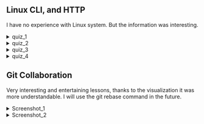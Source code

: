 ## Linux CLI, and HTTP

I have no experience with Linux system. But the information was interesting.

<details><summary>quiz_1</summary>
<p>

![quiz_1](https://github.com/PAI83/kottans-frontend/blob/main/task_linux_cli/quiz_1.png)
</p>
</details>

<details><summary>quiz_2</summary>
<p>

![quiz_2](https://github.com/PAI83/kottans-frontend/blob/main/task_linux_cli/quiz_2.png)
</p>
</details>

<details><summary>quiz_3</summary>
<p>

![quiz_3](https://github.com/PAI83/kottans-frontend/blob/main/task_linux_cli/quiz_3.png)
</p>
</details>

<details><summary>quiz_4</summary>
<p>

![quiz_4](https://github.com/PAI83/kottans-frontend/blob/main/task_linux_cli/quiz%204.png)
</p>
</details>


## Git Collaboration

Very interesting and entertaining lessons, thanks to the visualization it was more understandable. I will use the git rebase command in the future.

<details><summary>Screenshot_1</summary>
<p>
![Screenshot_1](https://github.com/PAI83/kottans-frontend/blob/main/task_git_collaboration/Screenshot_1.png)

</p>
</details>

<details><summary>Screenshot_2</summary>
<p>
![Screenshot_2](https://github.com/PAI83/kottans-frontend/blob/main/task_git_collaboration/push%20%26%20pull.png)

</p>
</details>
